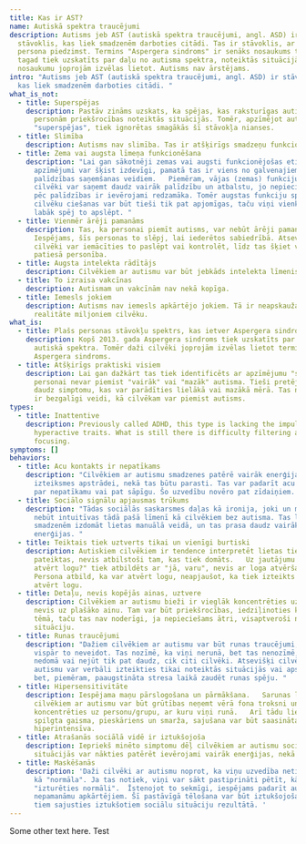 ```yaml
---
title: Kas ir AST?
name: Autiskā spektra traucējumi
description: Autisms jeb AST (autiskā spektra traucējumi, angl. ASD) ir
  stāvoklis, kas liek smadzenēm darboties citādi. Tas ir stāvoklis, ar ko
  persona piedzimst. Termins "Aspergera sindroms" ir senāks nosaukums tam, kas
  tagad tiek uzskatīts par daļu no autisma spektra, noteiktās situācijās šo
  nosaukumu joprojām izvēlas lietot. Autisms nav ārstējams.
intro: "Autisms jeb AST (autiskā spektra traucējumi, angl. ASD) ir stāvoklis,
  kas liek smadzenēm darboties citādi. "
what_is_not:
  - title: Superspējas
    description: Pastāv zināms uzskats, ka spējas, kas raksturīgas autismam, dod šīm
      personām priekšrocības noteiktās situācijās. Tomēr, apzīmējot autismu kā
      "superspējas", tiek ignorētas smagākās šī stāvokļa nianses.
  - title: Slimība
    description: Autisms nav slimība. Tas ir atšķirīgs smadzeņu funkcionēšanas veids.
  - title: Zema vai augsta līmeņa funkcionēšana
    description: "Lai gan sākotnēji zemas vai augsti funkcionējošas etiķetes vai
      apzīmējumi var šķist izdevīgi, pamatā tas ir viens no galvenajiem
      palīdzības saņemšanas veidiem.   Piemēram, vājas (zemas) funkciju spējas
      cilvēki var saņemt daudz vairāk palīdzību un atbalstu, jo nepieciešamība
      pēc palīdzības ir ievērojami redzamāka. Tomēr augstas funkciju spējas
      cilvēku ciešanas var būt tieši tik pat apjomīgas, taču viņi vienkārši
      labāk spēj to apslēpt. "
  - title: Vienmēr ārēji pamanāms
    description: Tas, ka personai piemīt autisms, var nebūt ārēji pamanāms.
      Iespējams, šīs personas to slēpj, lai iederētos sabiedrībā. Atsevišķi
      cilvēki var iemācīties to paslēpt vai kontrolēt, līdz tas šķiet viņu
      patiesā personība.
  - title: Augsta intelekta rādītājs
    description: Cilvēkiem ar autismu var būt jebkāds intelekta līmenis.
  - title: To izraisa vakcīnas
    description: Autismam un vakcīnām nav nekā kopīga.
  - title: Iemesls jokiem
    description: Autisms nav iemesls apkārtējo jokiem. Tā ir neapskaužama dzīves
      realitāte miljoniem cilvēku.
what_is:
  - title: Plašs personas stāvokļu spektrs, kas ietver Aspergera sindromu.
    description: Kopš 2013. gada Aspergera sindroms tiek uzskatīts par daļu no
      autiskā spektra. Tomēr daži cilvēki joprojām izvēlas lietot terminu
      Aspergera sindroms.
  - title: Atšķirīgs praktiski visiem
    description: Lai gan dažkārt tas tiek identificēts ar apzīmējumu "spektrs",
      personai nevar piemist "vairāk" vai "mazāk" autisma. Tieši pretēji, pastāv
      daudz simptomu, kas var parādīties lielākā vai mazākā mērā. Tas nozīmē, ka
      ir bezgalīgi veidi, kā cilvēkam var piemist autisms.
types:
  - title: Inattentive
    description: Previously called ADHD, this type is lacking the impulsive and
      hyperactive traits. What is still there is difficulty filtering and
      focusing.
symptoms: []
behaviors:
  - title: Acu kontakts ir nepatīkams
    description: "Cilvēkiem ar autismu smadzenes patērē vairāk enerģijas sejas
      izteiksmes apstrādei, nekā tas būtu parasti. Tas var padarīt acu kontaktu
      par nepatīkamu vai pat sāpīgu. Šo uzvedību novēro pat zīdaiņiem. "
  - title: Sociālo signālu apjausmas trūkums
    description: "Tādas sociālās saskarsmes daļas kā ironija, joki un mīklas var
      nebūt intuitīvas tādā pašā līmenī kā cilvēkiem bez autisma. Tas liek
      smadzenēm izdomāt lietas manuālā veidā, un tas prasa daudz vairāk
      enerģijas. "
  - title: Teiktais tiek uztverts tikai un vienīgi burtiski
    description: Autiskiem cilvēkiem ir tendence interpretēt lietas tieši tā, kā tās
      pateiktas, nevis atbilstoši tam, kas tiek domāts.   Uz jautājumu "vai vari
      atvērt logu?" tiek atbildēts ar "jā, varu", nevis ar loga atvēršanu.
      Persona atbild, ka var atvērt logu, neapjaušot, ka tiek izteikts lūgums
      atvērt logu.
  - title: Detaļu, nevis kopējās ainas, uztvere
    description: Cilvēkiem ar autismu bieži ir vieglāk koncentrēties uz detaļām,
      nevis uz plašāko ainu. Tam var būt priekšrocības, iedziļinoties konkrētā
      tēmā, taču tas nav noderīgi, ja nepieciešams ātri, visaptveroši novērtēt
      situāciju.
  - title: Runas traucējumi
    description: "Dažiem cilvēkiem ar autismu var būt runas traucējumi, vai tie var
      vispār to neveidot. Tas nozīmē, ka viņi nerunā, bet tas nenozīmē, ka viņi
      nedomā vai nejūt tik pat daudz, cik citi cilvēki. Atsevišķi cilvēki ar
      autismu var verbāli izteikties tikai noteiktās situācijās vai apstākļos,
      bet, piemēram, paaugstināta stresa laikā zaudēt runas spēju. "
  - title: Hipersensitivitāte
    description: Iespējama maņu pārslogošana un pārmākšana.   Sarunas laikā
      cilvēkiem ar autismu var būt grūtības neņemt vērā fona troksni un
      koncentrēties uz personu/grupu, ar kuru viņi runā.   Arī tādu lietu kā
      spilgta gaisma, pieskāriens un smarža, sajušana var būt saasināta vai
      hiperintensīva.
  - title: Atrašanās sociālā vidē ir iztukšojoša
    description: Iepriekš minēto simptomu dēļ cilvēkiem ar autismu sociālās
      situācijās var nākties patērēt ievērojami vairāk enerģijas, nekā citiem.
  - title: Maskēšanās
    description: 'Daži cilvēki ar autismu noprot, ka viņu uzvedība netiek uztverta
      kā "normāla". Ja tas notiek, viņi var sākt pastiprināti pētīt, kā ir
      "izturēties normāli".  Īstenojot to sekmīgi, iespējams padarīt autismu par
      nepamanāmu apkārtējiem. Šī pastāvīgā tēlošana var būt iztukšojoša, liekot
      tiem sajusties iztukšotiem sociālu situāciju rezultātā. '
---
```

Some other text here. Test